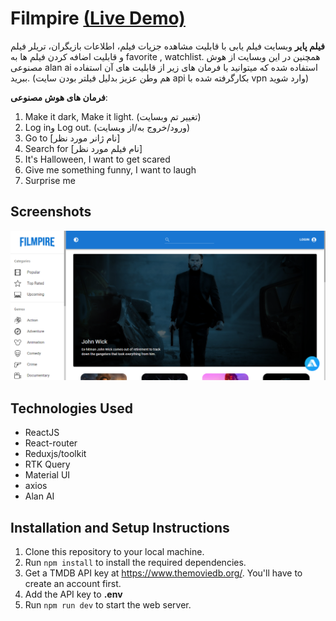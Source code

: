 # Filmpire [(Live Demo)](https://filmpire1.netlify.app/)

**فیلم پایر** وبسایت فیلم یابی با قابلیت مشاهده جزيات فیلم، اطلاعات بازیگران، تریلر فیلم و قابلیت اضافه کردن فیلم ها به favorite , watchlist. همچنین در این وبسایت از هوش مصنوعی alan ai استفاده شده که میتوانید با فرمان های زیر از قابلیت های آن استفاده ببرید. (هم وطن عزیز بدلیل فیلتر بودن سایت api بکارگرفته شده با vpn وارد شوید) 

**فرمان های هوش مصنوعی**:
1. Make it dark, Make it light. (تغییر تم وبسایت)
2. Log inو Log out. (ورود/خروج به/از وبسایت)
3. Go to [نام ژانر مورد نظر]
4. Search for [نام فیلم مورد نظر]
5. It's Halloween, I want to get scared
6. Give me something funny, I want to laugh
7. Surprise me


## Screenshots
![Filmpire website screenshot](/public/website-screenshot.png)


## Technologies Used

* ReactJS
* React-router
* Reduxjs/toolkit
* RTK Query
* Material UI
* axios
* Alan AI

## Installation and Setup Instructions

1. Clone this repository to your local machine.
2. Run `npm install` to install the required dependencies.
3. Get a TMDB API key at https://www.themoviedb.org/. You'll have to create an account first. 
4. Add the API key to **.env**
5. Run `npm run dev` to start the web server.
